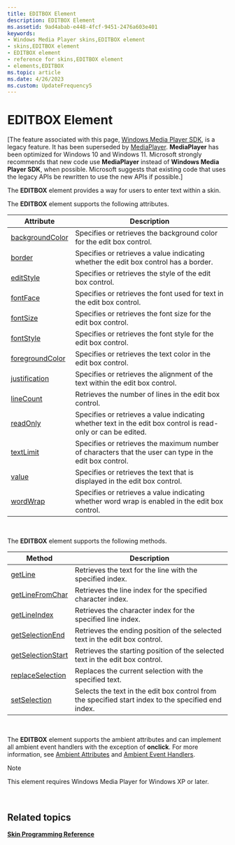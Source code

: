 ```yaml
---
title: EDITBOX Element
description: EDITBOX Element
ms.assetid: 9ad4abab-e448-4fcf-9451-2476a603e401
keywords:
- Windows Media Player skins,EDITBOX element
- skins,EDITBOX element
- EDITBOX element
- reference for skins,EDITBOX element
- elements,EDITBOX
ms.topic: article
ms.date: 4/26/2023
ms.custom: UpdateFrequency5
---
```


# EDITBOX Element

\[The feature associated with this page, [Windows Media Player SDK](/windows/win32/wmp/windows-media-player-sdk), is a legacy feature. It has been superseded by [MediaPlayer](/uwp/api/Windows.Media.Playback.MediaPlayer). **MediaPlayer** has been optimized for Windows 10 and Windows 11. Microsoft strongly recommends that new code use **MediaPlayer** instead of **Windows Media Player SDK**, when possible. Microsoft suggests that existing code that uses the legacy APIs be rewritten to use the new APIs if possible.\]

The **EDITBOX** element provides a way for users to enter text within a skin.

The **EDITBOX** element supports the following attributes.



| Attribute                                      | Description                                                                                                   |
|------------------------------------------------|---------------------------------------------------------------------------------------------------------------|
| [backgroundColor](editbox-backgroundcolor.md) | Specifies or retrieves the background color for the edit box control.                                         |
| [border](editbox-border.md)                   | Specifies or retrieves a value indicating whether the edit box control has a border.                          |
| [editStyle](editbox-editstyle.md)             | Specifies or retrieves the style of the edit box control.                                                     |
| [fontFace](editbox-fontface.md)               | Specifies or retrieves the font used for text in the edit box control.                                        |
| [fontSize](editbox-fontsize.md)               | Specifies or retrieves the font size for the edit box control.                                                |
| [fontStyle](editbox-fontstyle.md)             | Specifies or retrieves the font style for the edit box control.                                               |
| [foregroundColor](editbox-foregroundcolor.md) | Specifies or retrieves the text color in the edit box control.                                                |
| [justification](editbox-justification.md)     | Specifies or retrieves the alignment of the text within the edit box control.                                 |
| [lineCount](editbox-linecount.md)             | Retrieves the number of lines in the edit box control.                                                        |
| [readOnly](editbox-readonly.md)               | Specifies or retrieves a value indicating whether text in the edit box control is read-only or can be edited. |
| [textLimit](editbox-textlimit.md)             | Specifies or retrieves the maximum number of characters that the user can type in the edit box control.       |
| [value](editbox-value.md)                     | Specifies or retrieves the text that is displayed in the edit box control.                                    |
| [wordWrap](editbox-wordwrap.md)               | Specifies or retrieves a value indicating whether word wrap is enabled in the edit box control.               |



 

The **EDITBOX** element supports the following methods.



| Method                                             | Description                                                                                         |
|----------------------------------------------------|-----------------------------------------------------------------------------------------------------|
| [getLine](editbox-getline.md)                     | Retrieves the text for the line with the specified index.                                           |
| [getLineFromChar](editbox-getlinefromchar.md)     | Retrieves the line index for the specified character index.                                         |
| [getLineIndex](editbox-getlineindex.md)           | Retrieves the character index for the specified line index.                                         |
| [getSelectionEnd](editbox-getselectionend.md)     | Retrieves the ending position of the selected text in the edit box control.                         |
| [getSelectionStart](editbox-getselectionstart.md) | Retrieves the starting position of the selected text in the edit box control.                       |
| [replaceSelection](editbox-replaceselection.md)   | Replaces the current selection with the specified text.                                             |
| [setSelection](editbox-setselection.md)           | Selects the text in the edit box control from the specified start index to the specified end index. |



 

The **EDITBOX** element supports the ambient attributes and can implement all ambient event handlers with the exception of **onclick**. For more information, see [Ambient Attributes](ambient-attributes.md) and [Ambient Event Handlers](ambient-event-handlers.md).

> [!Note]  
> This element requires Windows Media Player for Windows XP or later.

 

## Related topics

<dl> <dt>

[**Skin Programming Reference**](skin-programming-reference.md)
</dt> </dl>

 

 





